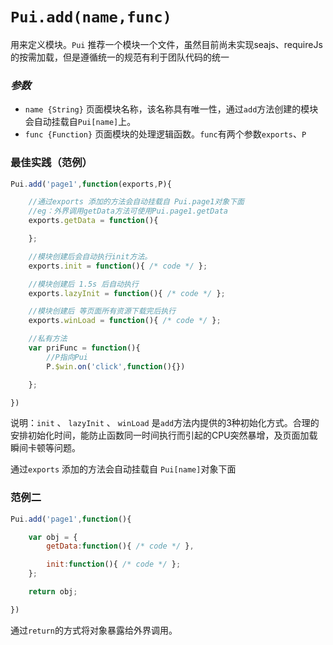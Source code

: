 # `Pui.add(name,func)`

用来定义模块。`Pui` 推荐一个模块一个文件，虽然目前尚未实现seajs、requireJs的按需加载，但是遵循统一的规范有利于团队代码的统一

### *参数*

*  `name {String}` 页面模块名称，该名称具有唯一性，通过`add`方法创建的模块会自动挂载自`Pui[name]`上。
*  `func {Function}` 页面模块的处理逻辑函数。`func`有两个参数`exports`、`P`


### 最佳实践（范例）
```js
Pui.add('page1',function(exports,P){

    //通过exports 添加的方法会自动挂载自 Pui.page1对象下面
    //eg：外界调用getData方法可使用Pui.page1.getData
    exports.getData = function(){

    };

    //模块创建后会自动执行init方法。
    exports.init = function(){ /* code */ };

    //模块创建后 1.5s 后自动执行
    exports.lazyInit = function(){ /* code */ };

    //模块创建后 等页面所有资源下载完后执行
    exports.winLoad = function(){ /* code */ };

    //私有方法
    var priFunc = function(){
        //P指向Pui
        P.$win.on('click',function(){})

    };

})
```

说明：`init` 、 `lazyInit` 、 `winLoad` 是`add`方法内提供的3种初始化方式。合理的安排初始化时间，能防止函数同一时间执行而引起的CPU突然暴增，及页面加载瞬间卡顿等问题。

通过`exports` 添加的方法会自动挂载自 `Pui[name]`对象下面

### 范例二
```js
Pui.add('page1',function(){

    var obj = {
        getData:function(){ /* code */ },

        init:function(){ /* code */ };
    };

    return obj;

})
```

通过`return`的方式将对象暴露给外界调用。

